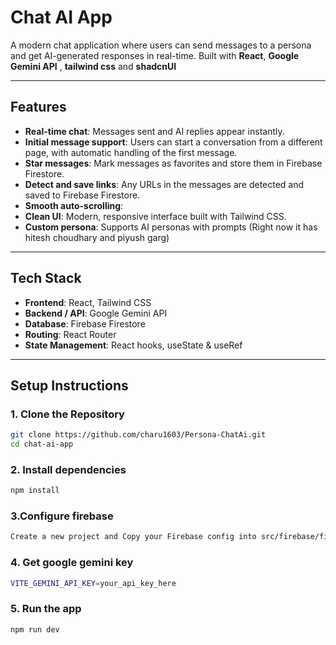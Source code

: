 # Chat AI App

A modern chat application where users can send messages to a persona and get AI-generated responses in real-time. Built with **React**, **Google Gemini API** , **tailwind css** and **shadcnUI**

---

## Features

- **Real-time chat**: Messages sent and AI replies appear instantly.
- **Initial message support**: Users can start a conversation from a different page, with automatic handling of the first message.
- **Star messages**: Mark messages as favorites and store them in Firebase Firestore.
- **Detect and save links**: Any URLs in the messages are detected and saved to Firebase Firestore.
- **Smooth auto-scrolling**:
- **Clean UI**: Modern, responsive interface built with Tailwind CSS.
- **Custom persona**: Supports AI personas with prompts (Right now it has hitesh choudhary and piyush garg)

---

## Tech Stack

- **Frontend**: React, Tailwind CSS
- **Backend / API**: Google Gemini API
- **Database**: Firebase Firestore
- **Routing**: React Router
- **State Management**: React hooks, useState & useRef

---


## Setup Instructions

### 1. Clone the Repository
```bash
git clone https://github.com/charu1603/Persona-ChatAi.git
cd chat-ai-app
```
### 2. Install dependencies
```bash
npm install
```
### 3.Configure firebase
```bash
Create a new project and Copy your Firebase config into src/firebase/firebaseConfig.ts.
```
### 4. Get google gemini key
```bash
VITE_GEMINI_API_KEY=your_api_key_here
```
### 5. Run the app
```bash
npm run dev
```


